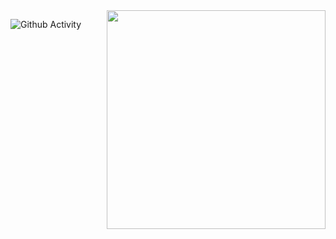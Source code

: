 <img align="right" src="http://ministryofbritishcomedy.com/21-questionable-pieces-of-life-advice-from-the-it-crowd/" alt="" width="350"/>


![Github Activity](https://github-readme-stats.vercel.app/api?username=Abdul-M777&show_icons=true&count_private=true&theme=synthwave)
